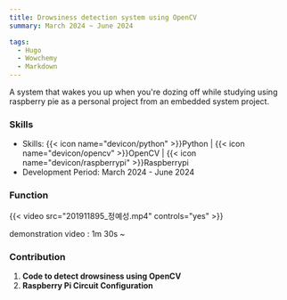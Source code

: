 ```yaml
---
title: Drowsiness detection system using OpenCV
summary: March 2024 ~ June 2024

tags:
  - Hugo
  - Wowchemy
  - Markdown
---
```


A system that wakes you up when you're dozing off while studying using raspberry pie as a personal project from an embedded system project.

### Skills

- Skills: {{< icon name="devicon/python" >}}Python | {{< icon name="devicon/opencv" >}}OpenCV | {{< icon name="devicon/raspberrypi" >}}Raspberrypi
- Development Period: March 2024 - June 2024

### Function

{{< video src="201911895_정예성.mp4" controls="yes" >}}

demonstration video : 1m 30s ~

### Contribution

1. **Code to detect drowsiness using OpenCV**
2. **Raspberry Pi Circuit Configuration**

